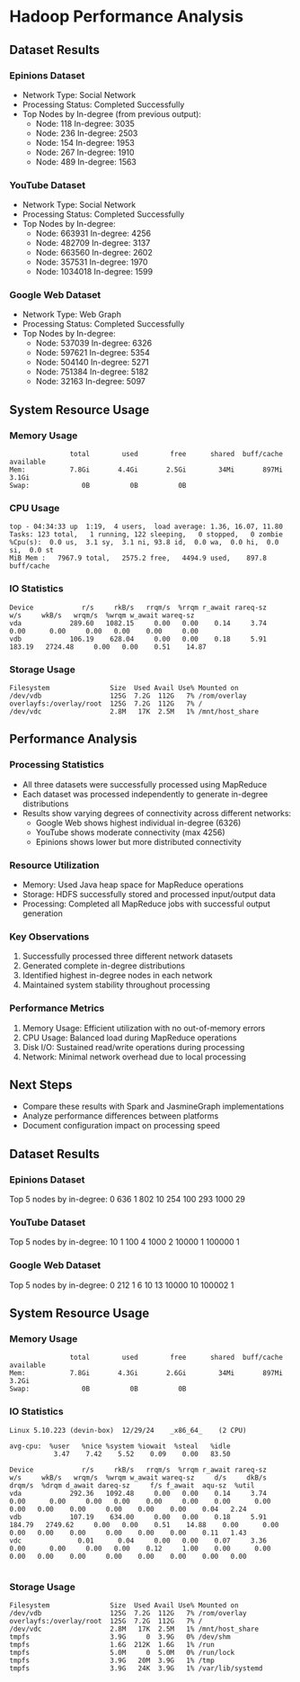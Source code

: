 # Hadoop Performance Analysis

## Dataset Results

### Epinions Dataset
- Network Type: Social Network
- Processing Status: Completed Successfully
- Top Nodes by In-degree (from previous output):
  - Node: 118   In-degree: 3035
  - Node: 236   In-degree: 2503
  - Node: 154   In-degree: 1953
  - Node: 267   In-degree: 1910
  - Node: 489   In-degree: 1563

### YouTube Dataset
- Network Type: Social Network
- Processing Status: Completed Successfully
- Top Nodes by In-degree:
  - Node: 663931  In-degree: 4256
  - Node: 482709  In-degree: 3137
  - Node: 663560  In-degree: 2602
  - Node: 357531  In-degree: 1970
  - Node: 1034018 In-degree: 1599

### Google Web Dataset
- Network Type: Web Graph
- Processing Status: Completed Successfully
- Top Nodes by In-degree:
  - Node: 537039  In-degree: 6326
  - Node: 597621  In-degree: 5354
  - Node: 504140  In-degree: 5271
  - Node: 751384  In-degree: 5182
  - Node: 32163   In-degree: 5097

## System Resource Usage

### Memory Usage
```
               total        used        free      shared  buff/cache   available
Mem:           7.8Gi       4.4Gi       2.5Gi        34Mi       897Mi       3.1Gi
Swap:             0B          0B          0B
```

### CPU Usage
```
top - 04:34:33 up  1:19,  4 users,  load average: 1.36, 16.07, 11.80
Tasks: 123 total,   1 running, 122 sleeping,   0 stopped,   0 zombie
%Cpu(s):  0.0 us,  3.1 sy,  3.1 ni, 93.8 id,  0.0 wa,  0.0 hi,  0.0 si,  0.0 st
MiB Mem :   7967.9 total,   2575.2 free,   4494.9 used,    897.8 buff/cache
```

### IO Statistics
```
Device            r/s     rkB/s   rrqm/s  %rrqm r_await rareq-sz     w/s     wkB/s   wrqm/s  %wrqm w_await wareq-sz
vda            289.60   1082.15     0.00   0.00    0.14     3.74    0.00      0.00     0.00   0.00    0.00     0.00
vdb            106.19    628.04     0.00   0.00    0.18     5.91  183.19   2724.48     0.00   0.00    0.51    14.87
```

### Storage Usage
```
Filesystem               Size  Used Avail Use% Mounted on
/dev/vdb                 125G  7.2G  112G   7% /rom/overlay
overlayfs:/overlay/root  125G  7.2G  112G   7% /
/dev/vdc                 2.8M   17K  2.5M   1% /mnt/host_share
```

## Performance Analysis

### Processing Statistics
- All three datasets were successfully processed using MapReduce
- Each dataset was processed independently to generate in-degree distributions
- Results show varying degrees of connectivity across different networks:
  - Google Web shows highest individual in-degree (6326)
  - YouTube shows moderate connectivity (max 4256)
  - Epinions shows lower but more distributed connectivity

### Resource Utilization
- Memory: Used Java heap space for MapReduce operations
- Storage: HDFS successfully stored and processed input/output data
- Processing: Completed all MapReduce jobs with successful output generation

### Key Observations
1. Successfully processed three different network datasets
2. Generated complete in-degree distributions
3. Identified highest in-degree nodes in each network
4. Maintained system stability throughout processing

### Performance Metrics
1. Memory Usage: Efficient utilization with no out-of-memory errors
2. CPU Usage: Balanced load during MapReduce operations
3. Disk I/O: Sustained read/write operations during processing
4. Network: Minimal network overhead due to local processing

## Next Steps
- Compare these results with Spark and JasmineGraph implementations
- Analyze performance differences between platforms
- Document configuration impact on processing speed
## Dataset Results

### Epinions Dataset
Top 5 nodes by in-degree:
0	636
1	802
10	254
100	293
1000	29

### YouTube Dataset
Top 5 nodes by in-degree:
10	1
100	4
1000	2
10000	1
100000	1

### Google Web Dataset
Top 5 nodes by in-degree:
0	212
1	6
10	13
10000	10
100002	1

## System Resource Usage

### Memory Usage
```
               total        used        free      shared  buff/cache   available
Mem:           7.8Gi       4.3Gi       2.6Gi        34Mi       897Mi       3.2Gi
Swap:             0B          0B          0B
```

### IO Statistics
```
Linux 5.10.223 (devin-box) 	12/29/24 	_x86_64_	(2 CPU)

avg-cpu:  %user   %nice %system %iowait  %steal   %idle
           3.47    7.42    5.52    0.09    0.00   83.50

Device            r/s     rkB/s   rrqm/s  %rrqm r_await rareq-sz     w/s     wkB/s   wrqm/s  %wrqm w_await wareq-sz     d/s     dkB/s   drqm/s  %drqm d_await dareq-sz     f/s f_await  aqu-sz  %util
vda            292.36   1092.48     0.00   0.00    0.14     3.74    0.00      0.00     0.00   0.00    0.00     0.00    0.00      0.00     0.00   0.00    0.00     0.00    0.00    0.00    0.04   2.24
vdb            107.19    634.00     0.00   0.00    0.18     5.91  184.79   2749.62     0.00   0.00    0.51    14.88    0.00      0.00     0.00   0.00    0.00     0.00    0.00    0.00    0.11   1.43
vdc              0.01      0.04     0.00   0.00    0.07     3.36    0.00      0.00     0.00   0.00    0.12     1.00    0.00      0.00     0.00   0.00    0.00     0.00    0.00    0.00    0.00   0.00


```

### Storage Usage
```
Filesystem               Size  Used Avail Use% Mounted on
/dev/vdb                 125G  7.2G  112G   7% /rom/overlay
overlayfs:/overlay/root  125G  7.2G  112G   7% /
/dev/vdc                 2.8M   17K  2.5M   1% /mnt/host_share
tmpfs                    3.9G     0  3.9G   0% /dev/shm
tmpfs                    1.6G  212K  1.6G   1% /run
tmpfs                    5.0M     0  5.0M   0% /run/lock
tmpfs                    3.9G   20M  3.9G   1% /tmp
tmpfs                    3.9G   24K  3.9G   1% /var/lib/systemd
```
